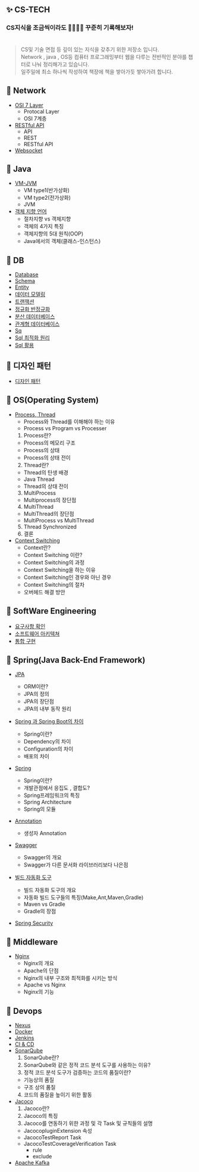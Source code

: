 ## ✨ CS-TECH

### CS지식을 조금씩이라도 🧑🏻‍🌾🌱 꾸준히 기록해보자! <br><br>

> CS및 기술 면접 등 깊이 있는 지식을 갖추기 위한 저장소 입니다.<br>
> Network , java , OS등 컴퓨터 프로그래밍부터 웹을 다루는 전반적인 분야를 챕터로 나눠 정리해가고 있습니다. <br>
> 일주일에 최소 하나씩 작성하여 책장에 책을 쌓아가듯 쌓아가려 합니다.

## 📒 Network
  - [OSI 7 Layer](https://github.com/alstjq8251/Cs-tech/blob/main/%EA%B0%9C%EB%85%90/OSI%207%EA%B3%84%EC%B8%B5/%EC%BB%B4%ED%93%A8%ED%84%B0%20%EB%84%A4%ED%8A%B8%EC%9B%8C%ED%81%AC%20%20Network%20Architecutre.md)
    - Protocal Layer 
    - OSI 7계층
  - [RESTful API](https://github.com/alstjq8251/Cs-tech/blob/main/%EA%B0%9C%EB%85%90/Network/RestfulApi.md)
    - API
    - REST
    - RESTful API 
  - [Websocket](https://github.com/alstjq8251/Cs-tech/blob/main/%EA%B0%9C%EB%85%90/Network/websocket.md)

## 📒 Java
- [VM-JVM](https://github.com/alstjq8251/Cs-tech/blob/main/%EA%B0%9C%EB%85%90/JVM/JVM.md)
  - VM type1(반가상화)
  - VM type2(전가상화)
  - JVM
- [객체 지향 언어](https://github.com/alstjq8251/Cs-tech/blob/main/%EA%B0%9C%EB%85%90/%EA%B0%9D%EC%B2%B4/%EA%B0%9D%EC%B2%B4.md)
  - 절차지향 vs 객체지향
  - 객체의 4가지 특징
  - 객체지향의 5대 원칙(OOP)
  - Java에서의 객체(클래스-인스턴스)

## 📒 DB
  - [Database](https://github.com/alstjq8251/Cs-tech/blob/main/%EA%B0%9C%EB%85%90/DB/DataBase.md)
  - [Schema](https://github.com/alstjq8251/Cs-tech/blob/main/%EA%B0%9C%EB%85%90/DB/%EC%8A%A4%ED%82%A4%EB%A7%88.md)
  - [Entity](https://github.com/alstjq8251/Cs-tech/blob/main/%EA%B0%9C%EB%85%90/DB/Entity.md)
  - [데이터 모델링](https://github.com/alstjq8251/Cs-tech/blob/main/%EA%B0%9C%EB%85%90/DB/%EB%8D%B0%EC%9D%B4%ED%84%B0%20%EB%AA%A8%EB%8D%B8%EB%A7%81.md)
  - [트랜잭션](https://github.com/alstjq8251/Cs-tech/blob/main/%EA%B0%9C%EB%85%90/DB/%ED%8A%B8%EB%9E%9C%EC%9E%AD%EC%85%98.md)
  - [정규화 반정규화](https://github.com/alstjq8251/Cs-tech/blob/main/%EA%B0%9C%EB%85%90/DB/%EC%A0%95%EA%B7%9C%ED%99%94%20%EB%B0%98%EC%A0%95%EA%B7%9C%ED%99%94.md)
  - [분산 데이터베이스](https://github.com/alstjq8251/Cs-tech/blob/main/%EA%B0%9C%EB%85%90/DB/%EB%B6%84%EC%82%B0%20%EB%8D%B0%EC%9D%B4%ED%84%B0%EB%B2%A0%EC%9D%B4%EC%8A%A4.md)
  - [관계형 데이터베이스](https://github.com/alstjq8251/Cs-tech/blob/main/%EA%B0%9C%EB%85%90/DB/%EA%B4%80%EA%B3%84%ED%98%95%20%EB%8D%B0%EC%9D%B4%ED%84%B0%EB%B2%A0%EC%9D%B4%EC%8A%A4.md)
  - [Sq](https://github.com/alstjq8251/Cs-tech/blob/main/%EA%B0%9C%EB%85%90/DB/SQL.md)
  - [Sql 최적화 원리](https://github.com/alstjq8251/Cs-tech/blob/main/%EA%B0%9C%EB%85%90/DB/SQL%20%EC%B5%9C%EC%A0%81%ED%99%94%EC%9D%98%20%EC%9B%90%EB%A6%AC.md)
  - [Sql 활용](https://github.com/alstjq8251/Cs-tech/blob/main/%EA%B0%9C%EB%85%90/DB/SQL%20%ED%99%9C%EC%9A%A9.md)
 
## 📒 디자인 패턴
- [디자인 패턴](https://github.com/alstjq8251/Cs-tech/blob/main/%EA%B0%9C%EB%85%90/%EA%B0%9D%EC%B2%B4/%EB%94%94%EC%9E%90%EC%9D%B8%20%ED%8C%A8%ED%84%B4.md)

## 📒 OS(Operating System)
- [Process, Thread](https://github.com/alstjq8251/Cs-tech/blob/main/%EA%B0%9C%EB%85%90/OS/Process%20Thread.md)
  - Process와 Thread를 이해해야 하는 이유 
  - Process vs Program vs Processer
  1. Process란?
    - Process의 메모리 구조
    - Process의 상태
    - Process의 상태 전이
  2. Thread란?
    - Thread의 탄생 배경
    - Java Thread
    - Thread의 상태 전이
  3. MultiProcess
    - Multiprocess의 장단점
  4. MultiThread
    - MultiThread의 장단점
  - MultiProcess vs MultiThread
  5. Thread Synchronized
  6. 결론
- [Context Switching](https://github.com/alstjq8251/Cs-tech/blob/main/%EA%B0%9C%EB%85%90/OS/ContextSwitching.md)
  - Context란?
  - Context Switching 이란?
  - Context Switching의 과정
  - Context Switching을 하는 이유
  - Context Switching인 경우와 아닌 경우
  - Context Switching의 절차
  - 오버헤드 해결 방안

## 📒 SoftWare Engineering
  - [요구사항 확인](https://github.com/alstjq8251/Cs-tech/blob/main/%EA%B0%9C%EB%85%90/Software%20Engineering/%EC%9A%94%EA%B5%AC%EC%82%AC%ED%95%AD%20%ED%99%95%EC%9D%B8.md)
  - [소프트웨어 아키텍쳐](https://github.com/alstjq8251/Cs-tech/blob/main/%EA%B0%9C%EB%85%90/Software%20Engineering/%EC%86%8C%ED%94%84%ED%8A%B8%EC%9B%A8%EC%96%B4%20%EC%95%84%ED%82%A4%ED%85%8D%EC%B3%90.md)
  - [통합 구현](https://github.com/alstjq8251/Cs-tech/blob/main/%EA%B0%9C%EB%85%90/Software%20Engineering/%ED%86%B5%ED%95%A9%20%EA%B5%AC%ED%98%84.md)

## 📒 Spring(Java Back-End Framework)
  - [JPA](https://github.com/alstjq8251/Cs-tech/blob/main/%EA%B0%9C%EB%85%90/spring/JPA.md)
    - ORM이란?
    - JPA의 정의
    - JPA의 장단점
    - JPA의 내부 동작 원리
    
  - [Spring 과 Spring Boot의 차이](https://github.com/alstjq8251/Cs-tech/blob/main/%EA%B0%9C%EB%85%90/spring/Spring%20%EA%B3%BC%20Spring%20Boot%EC%9D%98%20%EC%B0%A8%EC%9D%B4.md)
    - Spring이란?
    - Dependency의 차이
    - Configuration의 차이
    - 배포의 차이
    
  - [Spring](https://github.com/alstjq8251/Cs-tech/blob/main/%EA%B0%9C%EB%85%90/spring/Spring.md)
    - Spring이란?
    - 개발관점에서 응집도 , 결합도?
    - Spring프레임워크의 특징
    - Spring Architecture
    - Spring의 모듈
    
  - [Annotation](https://github.com/alstjq8251/Cs-tech/blob/main/%EA%B0%9C%EB%85%90/spring/annotation.md)
    - 생성자 Annotation
    
  - [Swagger](https://github.com/alstjq8251/Cs-tech/blob/main/%EA%B0%9C%EB%85%90/spring/swagger.md)
    - Swagger의 개요
    - Swagger가 다른 문서화 라이브러리보다 나은점
    
  - [빌드 자동화 도구](https://github.com/alstjq8251/Cs-tech/blob/main/%EA%B0%9C%EB%85%90/spring/%EB%B9%8C%EB%93%9C%20%EC%9E%90%EB%8F%99%ED%99%94%20%EB%8F%84%EA%B5%AC.md)
    - 빌드 자동화 도구의 개요
    - 자동화 빌드 도구들의 특징(Make,Ant,Maven,Gradle)
    - Maven vs Gradle
    - Gradle의 장점
    
  - [Spring Security](https://github.com/alstjq8251/Cs-tech/blob/main/%EA%B0%9C%EB%85%90/spring/Spring%20Security.md)

## 📒 Middleware
  - [Nginx](https://github.com/alstjq8251/Cs-tech/blob/main/%EA%B0%9C%EB%85%90/devops/Nginx.md)
    - Nginx의 개요
    - Apache의 단점
    - Nginx의 내부 구조와 최적화를 시키는 방식
    - Apache vs Nginx
    - Nginx의 기능

## 📒 Devops
  - [Nexus](https://github.com/alstjq8251/Cs-tech/blob/main/%EA%B0%9C%EB%85%90/devops/Nexus.md)
  - [Docker](https://github.com/alstjq8251/Cs-tech/blob/main/%EA%B0%9C%EB%85%90/devops/%EB%8F%84%EC%BB%A4.md)
  - [Jenkins](https://github.com/alstjq8251/Cs-tech/blob/main/%EA%B0%9C%EB%85%90/devops/jenkins.md)
  - [CI & CD](https://github.com/alstjq8251/Cs-tech/blob/main/%EA%B0%9C%EB%85%90/devops/CI%26CD.md)
  - [SonarQube](https://github.com/alstjq8251/Cs-tech/blob/main/%EA%B0%9C%EB%85%90/devops/Sonarqube.md)
    1. SonarQube란?
    2. SonarQube와 같은 정적 코드 분석 도구를 사용하는 이유?
    3. 정적 코드 분석 도구가 검증하는 코드의 품질이란?
      - 기능상의 품질
      - 구조 상의 품질
    4. 코드의 품질을 높이기 위한 활동  
  - [Jacoco](https://github.com/alstjq8251/Cs-tech/blob/main/%EA%B0%9C%EB%85%90/devops/jacoco.md)
    1. Jacoco란?
    2. Jacoco의 특징
    3. Jacoco를 연동하기 위한 과정 및 각 Task 및 규칙들의 설명
      - JacocopluginExtension 속성
      - JacocoTestReport Task
      - JacocoTestCoverageVerification Task
        - rule
        - exclude
  - [Apache Kafka](https://github.com/alstjq8251/Cs-tech/blob/main/%EA%B0%9C%EB%85%90/devops/Apache%20Kafka.md)

     
